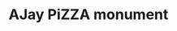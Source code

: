 ---
pid: LS21
title: AJay PiZZA monument
location_transcription: 
zipcode: '19050'
outside_phl: 'Lansdowne PA '
neighborhood: 
age: '12'
age_range: 6-13
instagram: 
image_file_name: LS_21.jpg
proposal_transcription: 
topic: Food
topic_summary: '0'
type: Shrine,Sculpture Statue,Other No Form
keywords_other: pizza
credit: AJay
image_labels: 
twitter: 
facebook: 
permalink: "/monuments/ls21/"
layout: item-page
---